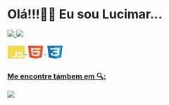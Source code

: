 # Olá!!!🙋‍♂️  Eu sou Lucimar...

<div display="block">
  <a href="https://github.com/lucimar-almeida">
  <img height="180em" src="https://github-readme-stats.vercel.app/api?username=lucimar-almeida&show_icons=true&theme=outrun&include_all_commits=true&count_private=true"/>
  <img height="180em" src="https://github-readme-stats.vercel.app/api/top-langs/?username=lucimar-almeida&layout=compact&langs_count=16&theme=outrun"/>
</div>
  <div style="display: inline_block"><br>
    <img align="center" alt="Rafa-Js" height="30" width="40" src="https://raw.githubusercontent.com/devicons/devicon/master/icons/javascript/javascript-plain.svg">
    <img align="center" alt="Rafa-HTML" height="30" width="40" src="https://raw.githubusercontent.com/devicons/devicon/master/icons/html5/html5-original.svg">
    <img align="center" alt="Rafa-CSS" height="30" width="40" src="https://raw.githubusercontent.com/devicons/devicon/master/icons/css3/css3-original.svg">
</div>

##
  
### Me encontre támbem em 🔍:  
<div>
  <a href="https://www.linkedin.com/in/lucimar-almeida-da-silva-b83ba5121/" target="_blank" widgth="40px" height="40px" max-widght="100%"><img src="https://encrypted-tbn0.gstatic.com/images?q=tbn:ANd9GcQL5pS5GtjYylNR12_LLkRkuEjg8Tt3inXWFpAHXHTdXJhzS3hCxa1P0tOnV4LqIWvG4g&usqp=CAU" target="_blank"></a>
</div>


